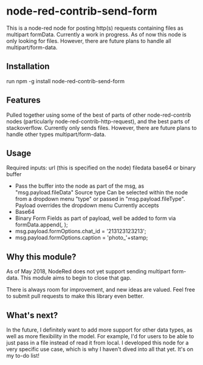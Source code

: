 # node-red-contrib-send-form
This is a node-red node for posting http(s) requests containing files as multipart formData. Currently a work in progress.
As of now this node is only looking for files. However, there are future plans to handle all multipart/form-data.

## Installation
run npm -g install node-red-contrib-send-form

## Features
Pulled together using some of the best of parts of other node-red-contrib nodes (particularly node-red-contrib-http-request), and the best parts of stackoverflow.
Currently only sends files. However, there are future plans to handle other types multipart/form-data.

## Usage
Required inputs: 
url (this is specified on the node) 
filedata base64 or binary buffer
- Pass the buffer into the node as part of the msg, as "msg.payload.fileData"
Source type
Can be selected within the node from a dropdown menu "type" or passed in "msg.payload.fileType". Payload overrides the dropdown menu
Currently accepts  
- Base64
- Binary
Form Fields as part of payload, well be added to form via formData.append(<name>, <value>);
- msg.payload.formOptions.chat_id = '213123123213';
- msg.payload.formOptions.caption = 'photo_'+stamp;


## Why this module?
As of May 2018, NodeRed does not yet support sending multipart form-data.  This module aims to begin to close that gap.

There is always room for improvement, and new ideas are valued.  Feel free to submit pull requests to make this library even better.

## What's next?
In the future, I definitely want to add more support for other data types, as well as more flexibility in the model.  For example, I'd for users to be able to just pass in a file instead of read it from local.  I developed this node for a very specific use case, which is why I haven't dived into all that yet.  It's on my to-do list!

